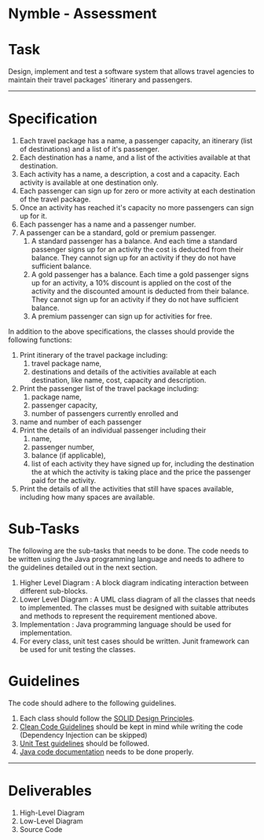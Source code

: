# Nymble - Assessment

# Task

Design, implement and test a software system that allows travel agencies to maintain their travel packages' itinerary and passengers.

---

# Specification

1. Each travel package has a name, a passenger capacity, an itinerary (list of destinations) and a list of it's passenger.
2. Each destination has a name, and a list of the activities available at that destination.
3. Each activity has a name, a description, a cost and a capacity. Each activity is available at one destination only.
4. Each passenger can sign up for zero or more activity at each destination of the travel package.
5. Once an activity has reached it's capacity no more passengers can sign up for it.
6. Each passenger has a name and a passenger number.
7. A passenger can be a standard, gold or premium passenger.
   1. A standard passenger has a balance. And each time a standard passenger signs up for an activity the cost is deducted from their balance. They cannot sign up for an activity if they do not have sufficient balance.
   2. A gold passenger has a balance. Each time a gold passenger signs up for an activity, a 10% discount is applied on the cost of the activity and the discounted amount is deducted from their balance. They cannot sign up for an activity if they do not have sufficient balance.
   3. A premium passenger can sign up for activities for free.

In addition to the above specifications, the classes should provide the following functions:

1. Print itinerary of the travel package including:
   1. travel package name,
   2. destinations and details of the activities available at each destination, like name, cost, capacity and description.
2. Print the passenger list of the travel package including:
   1. package name,
   2. passenger capacity,
   3. number of passengers currently enrolled and
3. name and number of each passenger
4. Print the details of an individual passenger including their
   1. name,
   2. passenger number,
   3. balance (if applicable),
   4. list of each activity they have signed up for, including the destination the at which the activity is taking place and the price the passenger paid for the activity.
5. Print the details of all the activities that still have spaces available, including how many spaces are available.

# Sub-Tasks

The following are the sub-tasks that needs to be done. The code needs to be written using the Java programming language and needs to adhere to the guidelines detailed out in the next section.

1. Higher Level Diagram : A block diagram indicating interaction between different sub-blocks.
2. Lower Level Diagram : A UML class diagram of all the classes that needs to implemented. The classes must be designed with suitable attributes and methods to represent the requirement mentioned above.
3. Implementation : Java programming language should be used for implementation.
4. For every class, unit test cases should be written. Junit framework can be used for unit testing the classes.

# Guidelines

The code should adhere to the following guidelines.

1. Each class should follow the [SOLID Design Principles](https://itnext.io/solid-principles-explanation-and-examples-715b975dcad4).
2. [Clean Code Guidelines](https://gist.github.com/wojteklu/73c6914cc446146b8b533c0988cf8d29) should be kept in mind while writing the code (Dependency Injection can be skipped)
3. [Unit Test guidelines](http://www.kyleblaney.com/junit-best-practices) should be followed.
4. [Java code documentation](https://www.tutorialspoint.com/java/java_documentation.htm) needs to be done properly.

---

# Deliverables

1. High-Level Diagram
2. Low-Level Diagram
3. Source Code
